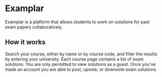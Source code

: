 # Examplar
Examplar is a platform that allows students to work on solutions for past exam papers collaboratively.

## How it works
Search your course, either by name or by course code, and filter the results by entering your university. Each course page contains a list of exam solutions. You are only permitted to view solutions as a guest. Once you've made an account you are able to post, upvote, or downvote exam solutions. 
